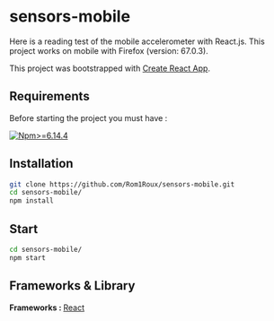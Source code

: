 # sensors-mobile
Here is a reading test of the mobile accelerometer with React.js. This project works on mobile with Firefox (version: 67.0.3).

This project was bootstrapped with [Create React App](https://github.com/facebook/create-react-app).

## Requirements
Before starting the project you must have :

[![Npm>=6.14.4](https://img.shields.io/badge/npm->=6.10-brightgreen.svg)](https://www.npmjs.com/package/npm)

## Installation

```sh
git clone https://github.com/Rom1Roux/sensors-mobile.git
cd sensors-mobile/
npm install
```

## Start

```sh
cd sensors-mobile/
npm start
```

## Frameworks & Library

<b>Frameworks : </b>
[React](https://www.reactboilerplate.com/)

<!-- <b>Libraries : </b>
[semantic-ui-react](https://react.semantic-ui.com/) -->

